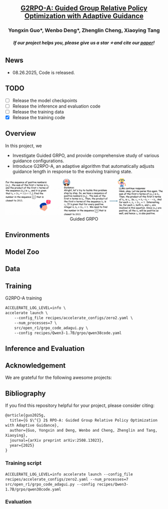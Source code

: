 <h2 align="center"> <a href="https://arxiv.org/abs/2508.13023">G2RPO-A: Guided Group Relative Policy Optimization with Adaptive Guidance</a></h2>

<h3 align="center"> Yongxin Guo*, Wenbo Deng*, Zhenglin Cheng, Xiaoying Tang </h3>

<h5 align="center"> If our project helps you, please give us a star ⭐ and cite our <a href="#bibliography">paper</a>!</h2>
<h5 align="center">

## News

- 08.26.2025, Code is released.

## TODO

- [ ] Release the model checkpoints
- [ ] Release the inference and evaluation code
- [ ] Release the training data
- [x] Release the training code

## Overview

In this project, we
- Investigate Guided GRPO, and provide comprehensive study of various guidance configurations.
- Introduce G2RPO-A, an adaptive algorithm that automatically adjusts guidance length in response to the evolving training state.

<div align="center">
    <img src="assets/guided-overview.png" alt="Example of Guided GRPO" width="700"/>
    <br/>
    <figcaption>Guided GRPO</figcaption>
</div>

## Environments

## Model Zoo

## Data

## Training

G2RPO-A training
```
ACCELERATE_LOG_LEVEL=info \
accelerate launch \
    --config_file recipes/accelerate_configs/zero2.yaml \
    --num_processes=7 \
    src/open_r1/grpo_code_adagui.py \
    --config recipes/Qwen3-1.7B/grpo/qwen38code.yaml
```


## Inference and Evaluation

## Acknowledgement
We are grateful for the following awesome projects:

## Bibliography
If you find this repository helpful for your project, please consider citing:
```
@article{guo2025g,
  title={G $\^{} 2$ RPO-A: Guided Group Relative Policy Optimization with Adaptive Guidance},
  author={Guo, Yongxin and Deng, Wenbo and Cheng, Zhenglin and Tang, Xiaoying},
  journal={arXiv preprint arXiv:2508.13023},
  year={2025}
}
```

### Training script
```
ACCELERATE_LOG_LEVEL=info accelerate launch --config_file recipes/accelerate_configs/zero2.yaml --num_processes=7 src/open_r1/grpo_code_adagui.py --config recipes/Qwen3-1.7B/grpo/qwen38code.yaml
```
### Evaluation
